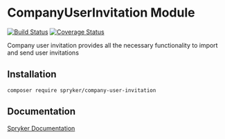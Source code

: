 # CompanyUserInvitation Module
[![Build Status](https://travis-ci.org/spryker/CompanyUserInvitation.svg)](https://travis-ci.org/spryker/CompanyUserInvitation)
[![Coverage Status](https://coveralls.io/repos/github/spryker/CompanyUserInvitation/badge.svg)](https://coveralls.io/github/spryker/CompanyUserInvitation)

Company user invitation provides all the necessary functionality to import and send user invitations

## Installation

```
composer require spryker/company-user-invitation
```

## Documentation

[Spryker Documentation](https://academy.spryker.com/developing_with_spryker/module_guide/modules.html)
